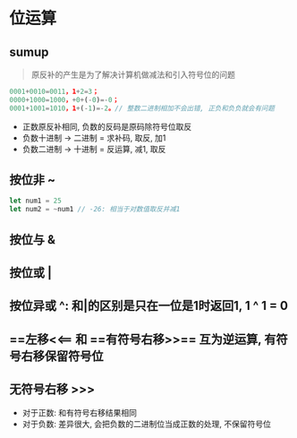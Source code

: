 # 位运算 

## sumup

> 原反补的产生是为了解决计算机做减法和引入符号位的问题

```js
0001+0010=0011，1+2=3；  
0000+1000=1000，+0+(-0)=-0；  
0001+1001=1010，1+(-1)=-2。// 整数二进制相加不会出错, 正负和负负就会有问题
```

- 正数原反补相同, 负数的反码是原码除符号位取反
- 负数十进制 -> 二进制 = 求补码, 取反, 加1
- 负数二进制 -> 十进制 = 反运算, 减1, 取反

## 按位非 ~

```js
let num1 = 25
let num2 = ~num1 // -26: 相当于对数值取反并减1
```

## 按位与 &

## 按位或 |

## 按位异或 ^: 和|的区别是只在一位是1时返回1, 1 ^ 1 = 0

## ==左移<<== 和 ==有符号右移>>== 互为逆运算, 有符号右移保留符号位

## 无符号右移 >>> 

- 对于正数: 和有符号右移结果相同
- 对于负数: 差异很大, 会把负数的二进制位当成正数的处理, 不保留符号位